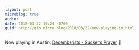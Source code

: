 ```yaml
---
layout: post
microblog: true
audio: 
date: 2018-03-22 10:24 -0700
guid: http://gio.micro.blog/2018/03/22/now-playing-in.html
---
```

Now playing in Austin. [Decemberists - Sucker’s Prayer](https://itunes.apple.com/us/album/suckers-prayer/1333620066?i=1333620538) 🎵
